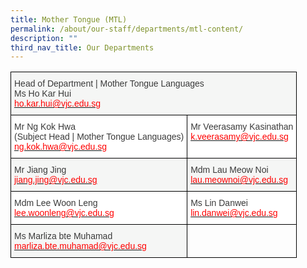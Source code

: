```yaml
---
title: Mother Tongue (MTL)
permalink: /about/our-staff/departments/mtl-content/
description: ""
third_nav_title: Our Departments
---
```



<style type="text/css">
.tg  {border-collapse:collapse;border-spacing:0;}
.tg td{border-color:black;border-style:solid;border-width:1px;font-family:Arial, sans-serif;font-size:14px;
  overflow:hidden;padding:10px 5px;word-break:normal;}
.tg th{border-color:black;border-style:solid;border-width:1px;font-family:Arial, sans-serif;font-size:14px;
  font-weight:normal;overflow:hidden;padding:10px 5px;word-break:normal;}
.tg .tg-dox4{background-color:#FFF;color:#3A3A3A;text-align:left;vertical-align:top}
.tg .tg-2k4o{background-color:#F5F6F5;color:#3A3A3A;text-align:left;vertical-align:top}
.tg .tg-0lax{text-align:left;vertical-align:top}
</style>
<table class="tg">
<thead>
  <tr>
    <th class="tg-2k4o" colspan="2"><span style="font-weight:inherit;font-style:inherit;color:#3A3A3A">Head of Department | Mother Tongue Languages</span><br><span style="font-weight:inherit;font-style:inherit">Ms Ho Kar Hui</span><br><a href="mailto:ho.kar.hui@vjc.edu.sg"><span style="font-weight:inherit;font-style:inherit;text-decoration:none;color:#FF0202;background-color:transparent">ho.kar.hui@vjc.edu.sg</span></a></th>
  </tr>
</thead>
<tbody>
  <tr>
    <td class="tg-dox4"><span style="font-weight:inherit;font-style:inherit">Mr Ng Kok Hwa</span><br><span style="font-weight:inherit;font-style:inherit">(Subject Head | Mother Tongue Languages)</span><br><a href="mailto:ng.kok.hwa@vjc.edu.sg"><span style="font-weight:inherit;font-style:inherit;text-decoration:none;color:#FF0202;background-color:transparent">ng.kok.hwa@vjc.edu.sg</span></a></td>
    <td class="tg-dox4"><span style="font-weight:inherit;font-style:inherit">Mr Veerasamy Kasinathan</span><br><a href="mailto:k.veerasamy@vjc.edu.sg"><span style="font-weight:inherit;font-style:inherit;text-decoration:none;color:#FF0202;background-color:transparent">k.veerasamy@vjc.edu.sg</span></a></td>
  </tr>
  <tr>
    <td class="tg-2k4o"><span style="font-weight:inherit;font-style:inherit">Mr Jiang Jing</span><br><a href="mailto:jiang.jing@vjc.edu.sg"><span style="font-weight:inherit;font-style:inherit;text-decoration:none;color:#FF0202;background-color:transparent">jiang.jing@vjc.edu.sg</span></a></td>
    <td class="tg-2k4o"><span style="font-weight:inherit;font-style:inherit">Mdm Lau Meow Noi</span><br><a href="mailto:lau.meownoi@vjc.edu.sg"><span style="font-weight:inherit;font-style:inherit;text-decoration:none;color:#FF0202;background-color:transparent">lau.meownoi@vjc.edu.sg</span></a></td>
  </tr>
  <tr>
    <td class="tg-dox4"><span style="font-weight:inherit;font-style:inherit">Mdm Lee Woon Leng</span><br><a href="mailto:lee.woonleng@vjc.edu.sg"><span style="font-weight:inherit;font-style:inherit;text-decoration:none;color:#FF0202;background-color:transparent">lee.woonleng@vjc.edu.sg</span></a></td>
    <td class="tg-dox4"><span style="font-weight:inherit;font-style:inherit">Ms Lin Danwei</span><br><a href="mailto:lin.danwei@vjc.edu.sg"><span style="font-weight:inherit;font-style:inherit;text-decoration:none;color:#FF0202;background-color:transparent">lin.danwei@vjc.edu.sg</span></a></td>
  </tr>
  <tr>
    <td class="tg-2k4o"><span style="font-weight:inherit;font-style:inherit">Ms Marliza bte Muhamad</span><br><a href="mailto:marliza.bte.muhamad@vjc.edu.sg"><span style="font-weight:inherit;font-style:inherit;text-decoration:none;color:#FF0202;background-color:transparent">marliza.bte.muhamad@vjc.edu.sg</span></a></td>
    <td class="tg-0lax"></td>
  </tr>
</tbody>
</table>